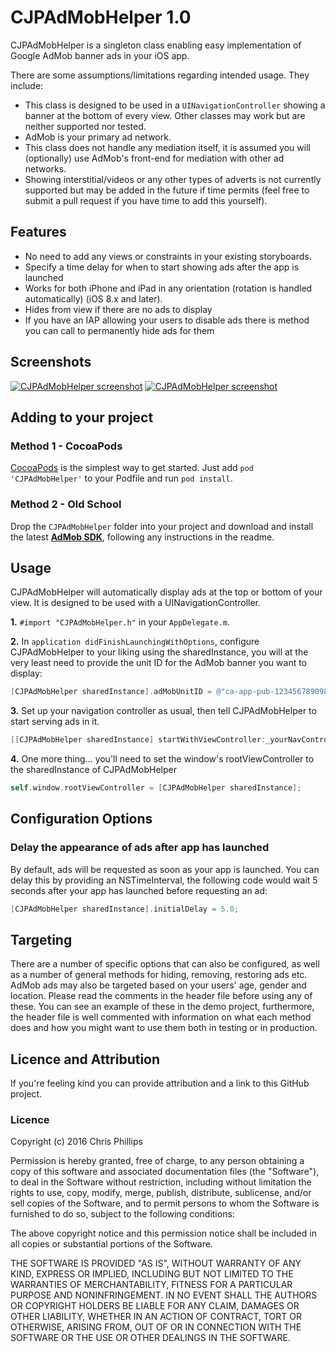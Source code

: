 # CJPAdMobHelper 1.0

CJPAdMobHelper is a singleton class enabling easy implementation of Google AdMob banner ads in your iOS app.

There are some assumptions/limitations regarding intended usage. They include:
* This class is designed to be used in a `UINavigationController` showing a banner at the bottom of every view. Other classes may work but are neither supported nor tested.
* AdMob is your primary ad network.
* This class does not handle any mediation itself, it is assumed you will (optionally) use AdMob's front-end for mediation with other ad networks.
* Showing interstitial/videos or any other types of adverts is not currently supported but may be added in the future if time permits (feel free to submit a pull request if you have time to add this yourself).

## Features
* No need to add any views or constraints in your existing storyboards.
* Specify a time delay for when to start showing ads after the app is launched
* Works for both iPhone and iPad in any orientation (rotation is handled automatically) (iOS 8.x and later).
* Hides from view if there are no ads to display
* If you have an IAP allowing your users to disable ads there is method you can call to permanently hide ads for them


## Screenshots

[![CJPAdMobHelper screenshot](http://i.imgur.com/daylYpcm.png)](http://i.imgur.com/daylYpc.png) [![CJPAdMobHelper screenshot](http://i.imgur.com/RwaWJXhm.png)](http://i.imgur.com/RwaWJXh.png)


## Adding to your project

### Method 1 - CocoaPods

[CocoaPods](http://cocoapods.org) is the simplest way to get started. Just add `pod 'CJPAdMobHelper'` to your Podfile and run `pod install`.

### Method 2 - Old School

Drop the `CJPAdMobHelper` folder into your project and download and install the latest [**AdMob SDK**](https://firebase.google.com/docs/admob/ios/download), following any instructions in the readme.

## Usage

CJPAdMobHelper will automatically display ads at the top or bottom of your view. It is designed to be used with a UINavigationController.

**1.** `#import "CJPAdMobHelper.h"` in your `AppDelegate.m`.

**2.** In `application didFinishLaunchingWithOptions`, configure CJPAdMobHelper to your liking using the sharedInstance, you will at the very least need to provide the unit ID for the AdMob banner you want to display:

```objective-c
[CJPAdMobHelper sharedInstance].adMobUnitID = @"ca-app-pub-1234567890987654/1234567890";
```

**3.** Set up your navigation controller as usual, then tell CJPAdMobHelper to start serving ads in it.

```objective-c
[[CJPAdMobHelper sharedInstance] startWithViewController:_yourNavController];
```

**4.** One more thing... you'll need to set the window's rootViewController to the sharedInstance of CJPAdMobHelper

```objective-c
self.window.rootViewController = [CJPAdMobHelper sharedInstance];
```

## Configuration Options

### Delay the appearance of ads after app has launched
By default, ads will be requested as soon as your app is launched. You can delay this by providing an NSTimeInterval, the following code would wait 5 seconds after your app has launched before requesting an ad:

```objective-c
[CJPAdMobHelper sharedInstance].initialDelay = 5.0;
```

## Targeting
There are a number of specific options that can also be configured, as well as a number of general methods for hiding, removing, restoring ads etc.
AdMob ads may also be targeted based on your users' age, gender and location. Please read the comments in the header file before using any of these.
You can see an example of these in the demo project, furthermore, the header file is well commented with information on what each method does and how you might want to use them both in testing or in production.


## Licence and Attribution
If you're feeling kind you can provide attribution and a link to this GitHub project.


### Licence
Copyright (c) 2016 Chris Phillips

Permission is hereby granted, free of charge, to any person obtaining a copy
of this software and associated documentation files (the "Software"), to deal
in the Software without restriction, including without limitation the rights
to use, copy, modify, merge, publish, distribute, sublicense, and/or sell
copies of the Software, and to permit persons to whom the Software is
furnished to do so, subject to the following conditions:

The above copyright notice and this permission notice shall be included
in all copies or substantial portions of the Software.

THE SOFTWARE IS PROVIDED "AS IS", WITHOUT WARRANTY OF ANY KIND, EXPRESS OR
IMPLIED, INCLUDING BUT NOT LIMITED TO THE WARRANTIES OF MERCHANTABILITY,
FITNESS FOR A PARTICULAR PURPOSE AND NONINFRINGEMENT. IN NO EVENT SHALL THE
AUTHORS OR COPYRIGHT HOLDERS BE LIABLE FOR ANY CLAIM, DAMAGES OR OTHER
LIABILITY, WHETHER IN AN ACTION OF CONTRACT, TORT OR OTHERWISE, ARISING FROM,
OUT OF OR IN CONNECTION WITH THE SOFTWARE OR THE USE OR OTHER DEALINGS IN
THE SOFTWARE.
